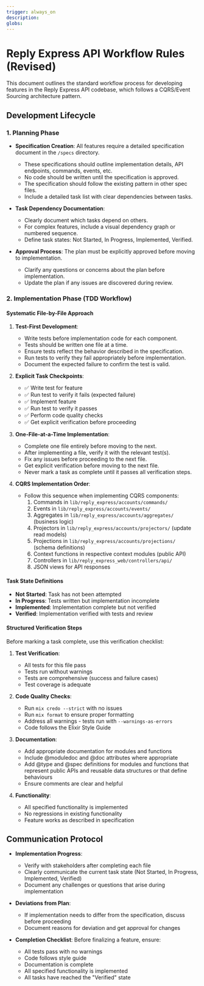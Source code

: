 ```yaml
---
trigger: always_on
description: 
globs: 
---
```


# Reply Express API Workflow Rules (Revised)

This document outlines the standard workflow process for developing features in the Reply Express API codebase, which
follows a CQRS/Event Sourcing architecture pattern.

## Development Lifecycle

### 1. Planning Phase

- **Specification Creation**: All features require a detailed specification document in the `/specs` directory.
    - These specifications should outline implementation details, API endpoints, commands, events, etc.
    - No code should be written until the specification is approved.
    - The specification should follow the existing pattern in other spec files.
    - Include a detailed task list with clear dependencies between tasks.

- **Task Dependency Documentation**:
    - Clearly document which tasks depend on others.
    - For complex features, include a visual dependency graph or numbered sequence.
    - Define task states: Not Started, In Progress, Implemented, Verified.

- **Approval Process**: The plan must be explicitly approved before moving to implementation.
    - Clarify any questions or concerns about the plan before implementation.
    - Update the plan if any issues are discovered during review.

### 2. Implementation Phase (TDD Workflow)

#### Systematic File-by-File Approach

1. **Test-First Development**:
    - Write tests before implementation code for each component.
    - Tests should be written one file at a time.
    - Ensure tests reflect the behavior described in the specification.
    - Run tests to verify they fail appropriately before implementation.
    - Document the expected failure to confirm the test is valid.

2. **Explicit Task Checkpoints**:
    - ✅ Write test for feature
    - ✅ Run test to verify it fails (expected failure)
    - ✅ Implement feature
    - ✅ Run test to verify it passes
    - ✅ Perform code quality checks
    - ✅ Get explicit verification before proceeding

3. **One-File-at-a-Time Implementation**:
    - Complete one file entirely before moving to the next.
    - After implementing a file, verify it with the relevant test(s).
    - Fix any issues before proceeding to the next file.
    - Get explicit verification before moving to the next file.
    - Never mark a task as complete until it passes all verification steps.

4. **CQRS Implementation Order**:
    - Follow this sequence when implementing CQRS components:
        1. Commands in `lib/reply_express/accounts/commands/`
        2. Events in `lib/reply_express/accounts/events/`
        3. Aggregates in `lib/reply_express/accounts/aggregates/` (business logic)
        4. Projectors in `lib/reply_express/accounts/projectors/` (update read models)
        5. Projections in `lib/reply_express/accounts/projections/` (schema definitions)
        6. Context functions in respective context modules (public API)
        7. Controllers in `lib/reply_express_web/controllers/api/`
        8. JSON views for API responses

#### Task State Definitions

- **Not Started**: Task has not been attempted
- **In Progress**: Tests written but implementation incomplete
- **Implemented**: Implementation complete but not verified
- **Verified**: Implementation verified with tests and review

#### Structured Verification Steps

Before marking a task complete, use this verification checklist:

1. **Test Verification**:
    - All tests for this file pass
    - Tests run without warnings
    - Tests are comprehensive (success and failure cases)
    - Test coverage is adequate

2. **Code Quality Checks**:
    - Run `mix credo --strict` with no issues
    - Run `mix format` to ensure proper formatting
    - Address all warnings - tests run with `--warnings-as-errors`
    - Code follows the Elixir Style Guide

3. **Documentation**:
    - Add appropriate documentation for modules and functions
    - Include @moduledoc and @doc attributes where appropriate
    - Add @type and @spec definitions for modules and functions that represent public APIs and reusable data structures
      or that define behaviours
    - Ensure comments are clear and helpful

4. **Functionality**:
    - All specified functionality is implemented
    - No regressions in existing functionality
    - Feature works as described in specification

## Communication Protocol

- **Implementation Progress**:
    - Verify with stakeholders after completing each file
    - Clearly communicate the current task state (Not Started, In Progress, Implemented, Verified)
    - Document any challenges or questions that arise during implementation

- **Deviations from Plan**:
    - If implementation needs to differ from the specification, discuss before proceeding
    - Document reasons for deviation and get approval for changes

- **Completion Checklist**: Before finalizing a feature, ensure:
    - All tests pass with no warnings
    - Code follows style guide
    - Documentation is complete
    - All specified functionality is implemented
    - All tasks have reached the "Verified" state
